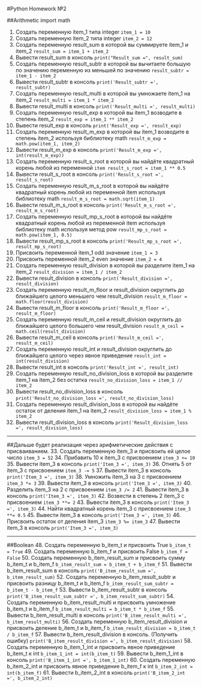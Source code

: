 #Python Homework №2

##Arithmetic
import math
1. Создать переменную item_1 типа integer `item_1 = 10`
2. Создать переменную item_2 типа integer `item_2 = 12`
3. Создать переменную result_sum в которой вы суммируете item_1 и item_2 `result_sum = item_1 + item_2`
4. Вывести result_sum в консоль `print("Result_sum =", result_sum)`
5. Создать переменную result_subtr в которой вы вычитаете большую по значению переменную из меньшей по значению `result_subtr = item_1 - item_2`
6. Вывести result_subtr в консоль `print('Result_subtr =', result_subtr)`
7. Создать переменную result_multi в которой вы умножаете item_1 на item_2 `result_multi = item_1 * item_2`
8. Вывести result_multi в консоль `print('Result_multi =', result_multi)`
9. Создать переменную result_exp в которой вы item_1 возводите в степень item_2 `result_exp = item_1 ** item_2`
10. Вывести result_exp в консоль `print('Result_exp =', result_exp)`
11. Создать переменную result_m_exp в которой вы item_1 возводите в степень item_2 используя библиотеку math `result_m_exp = math.pow(item_1, item_2)`
12. Вывести result_m_exp в консоль `print('Result_m_exp =', int(result_m_exp))`
13. Создать переменную result_s_root в которой вы найдёте квадратный корень любой из переменной `item result_s_root = item_1 ** 0.5`
14. Вывести result_s_root в консоль `print('Result_s_root =', result_s_root)`
15. Создать переменную result_m_s_root в которой вы найдёте квадратный корень любой из переменной item используя библиотеку math `result_m_s_root = math.sqrt(item_1)`
16. Вывести result_m_s_root в консоль `print('Result_m_s_root =', result_m_s_root)`
17. Создать переменную result_mp_s_root в которой вы найдёте квадратный корень любой из переменной item используя библиотеку math используя метод pow `result_mp_s_root = math.pow(item_1, 0.5)`
18. Вывести result_mp_s_root в консоль `print('Result_mp_s_root =', result_mp_s_root)`
19. Присвоить переменной item_1 odd значение `item_1 = 3`
20. Присвоить переменной item_2 even значение `item_2 = 4`
21. Создать переменную result_division в которой вы разделите item_1 на item_2 `result_division = item_1 / item_2`
22. Вывести result_division в консоль `print('Result_division =', result_division)`
23. Создать переменную result_m_floor и result_division округлить до ближайшего целого меньшего чем result_division `result_m_floor = math.floor(result_division)`
24. Вывести result_m_floor в консоль `print('Result_m_floor =', result_m_floor)`
25. Создать переменную result_m_ceil и result_division округлить до ближайшего целого большего чем result_division `result_m_ceil = math.ceil(result_division)`
26. Вывести result_m_ceil в консоль `print('Result_m_ceil =', result_m_ceil)`
27. Создать переменную result_int и result_division округлить до ближайшего целого через явное приведение `result_int = int(result_division)`
28. Вывести result_int в консоль `print('Result_int =', result_int)`
29. Создать переменную result_no_division_loss в которой вы разделите item_1 на item_2 без остатка `result_no_division_loss = item_1 // item_2`
30. Вывести result_no_division_loss в консоль `print('Result_no_division_loss =', result_no_division_loss)`
31. Создать переменную result_division_loss в которой вы найдёте остаток от деления item_1 на item_2 `result_division_loss = item_1 % item_2`
32. Вывести result_division_loss в консоль `print('Result_division_loss =', result_division_loss)`
***
##Дальше будет реализация через арифметические действия с присваиванием.
33. Создать переменную item_3 и присвоить ей целое число `item_3 = 52`
34. Прибавить 10 к item_3 с присвоением `item_3 += 10`
35. Вывести item_3 в консоль `print('Item_3 =', item_3)`
36. Отнять 5 от item_3 с присвоением `item_3 -= 5`
37. Вывести item_3 в консоль `print('Item_3 =', item_3)`
38. Умножить item_3 на 3 с присвоением `item_3 *= 3`
39. Вывести item_3 в консоль `print('Item_3 =', item_3)`
40. Разделить item_3 на 2 с присвоением `item_3 /= 2`
41. Вывести item_3 в консоль `print('Item_3 =', item_3)`
42. Возвести в степень 2 item_3 с присвоением `item_3 **= 2`
43. Вывести item_3 в консоль `print('Item_3 =', item_3)`
44. Найти квадратный корень item_3 с присвоением `item_3 **= 0.5`
45. Вывести item_3 в консоль `print('Item_3 =', item_3)`
46. Присвоить остаток от деления item_3 `item_3 %= item_3`
47. Вывести item_3 в консоль `print('Item_3 =', item_3)`
***
##Boolean
48. Создать переменную b_item_t и присвоить True `b_item_t = True`
49. Создать переменную b_item_f и присвоить False `b_item_f = False`
50. Создать переменную b_item_result_sum и присвоить сумму b_item_t и b_item_f `b_item_result_sum = b_item_t + b_item_f`
51. Вывести b_item_result_sum в консоль `print('B_item_result_sum =', b_item_result_sum)`
52. Создать переменную b_item_result_subtr и присвоить разницу b_item_t и b_item_f `b_item_result_sum_subtr = b_item_t - b_item_f`
53. Вывести b_item_result_subtr в консоль `print('B_item_result_sum_subtr =', b_item_result_sum_subtr)`
54. Создать переменную b_item_result_multi и присвоить умножение b_item_t и b_item_f `b_item_result_multi = b_item_t * b_item_f`
55. Вывести b_item_result_multi в консоль `print('B_item_result_multi =', b_item_result_multi)`
56. Создать переменную b_item_result_division и присвоить деление b_item_t и b_item_f `b_item_result_division = b_item_t / b_item_f`
57. Вывести b_item_result_division в консоль. (Получить ошибку) `print('B_item_result_division =', b_item_result_division)`
58. Создать переменную b_item_1_int и присвоить явное приведение b_item_t к int `b_item_1_int = int(b_item_t)`
59. Вывести b_item_1_int в консоль `print('B_item_1_int =', b_item_1_int)`
60. Создать переменную b_item_2_int и присвоить явное приведение b_item_f к int `b_item_2_int = int(b_item_f)`
61. Вывести b_item_2_int в консоль `print('B_item_2_int =', b_item_2_int)`

